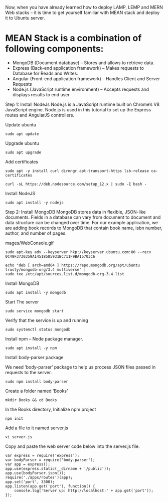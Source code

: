 Now, when you have already learned how to deploy LAMP, LEMP and MERN Web stacks – it is time to get yourself familiar with MEAN stack
and deploy it to Ubuntu server.

# MEAN Stack is a combination of following components:
- MongoDB (Document database) – Stores and allows to retrieve data.
- Express (Back-end application framework) – Makes requests to Database for Reads and Writes.
- Angular (Front-end application framework) – Handles Client and Server Requests
- Node.js (JavaScript runtime environment) – Accepts requests and displays results to end user




Step 1: Install NodeJs
Node.js is a JavaScript runtime built on Chrome’s V8 JavaScript engine. Node.js is used in this tutorial to set up the Express
routes and AngularJS controllers.

Update ubuntu

```
sudo apt update
```

Upgrade ubuntu

```
sudo apt upgrade
```

Add certificates

```
sudo apt -y install curl dirmngr apt-transport-https lsb-release ca-certificates

curl -sL https://deb.nodesource.com/setup_12.x | sudo -E bash -
```

Install NodeJS

```
sudo apt install -y nodejs
```

Step 2: Install MongoDB
MongoDB stores data in flexible, JSON-like documents. Fields in a database can vary from document to document and data structure can
be changed over time. For our example application, we are adding book records to MongoDB that contain book name, isbn number, author,
and number of pages.

mages/WebConsole.gif

```
sudo apt-key adv --keyserver hkp://keyserver.ubuntu.com:80 --recv 0C49F3730359A14518585931BC711F9BA15703C6
```

```
echo "deb [ arch=amd64 ] https://repo.mongodb.org/apt/ubuntu trusty/mongodb-org/3.4 multiverse" |
sudo tee /etc/apt/sources.list.d/mongodb-org-3.4.list
```

Install MongoDB

```
sudo apt install -y mongodb
```

Start The server

```
sudo service mongodb start
```

Verify that the service is up and running

```
sudo systemctl status mongodb
```

Install npm – Node package manager.

```
sudo apt install -y npm
```

Install body-parser package

We need ‘body-parser’ package to help us process JSON files passed in requests to the server.


```
sudo npm install body-parser
```

Create a folder named ‘Books’

```
mkdir Books && cd Books
```

In the Books directory, Initialize npm project

```
npm init
```

Add a file to it named server.js

```
vi server.js
```

Copy and paste the web server code below into the server.js file.

```
var express = require('express');
var bodyParser = require('body-parser');
var app = express();
app.use(express.static(__dirname + '/public'));
app.use(bodyParser.json());
require('./apps/routes')(app);
app.set('port', 3300);
app.listen(app.get('port'), function() {
    console.log('Server up: http://localhost:' + app.get('port'));
});
```

